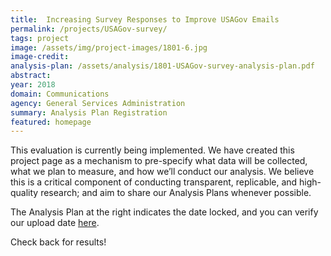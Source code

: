 ```yaml
---
title:  Increasing Survey Responses to Improve USAGov Emails
permalink: /projects/USAGov-survey/
tags: project  
image: /assets/img/project-images/1801-6.jpg
image-credit: 
analysis-plan: /assets/analysis/1801-USAGov-survey-analysis-plan.pdf
abstract: 
year: 2018  
domain: Communications
agency: General Services Administration
summary: Analysis Plan Registration
featured: homepage
---
```

This evaluation is currently being implemented. We have created this project page as a mechanism to pre-specify what data will be collected, what we plan to measure, and how we’ll conduct our analysis. We believe this is a critical component of conducting transparent, replicable, and high-quality research; and aim to share our Analysis Plans whenever possible.

The Analysis Plan at the right indicates the date locked, and you can verify our upload date <a href="https://github.com/gsa-oes/office-of-evaluation-sciences/tree/master/assets/analysis">here</a>. 

Check back for results!
